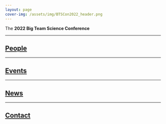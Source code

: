 ```yaml
---
layout: page
cover-img: /assets/img/BTSCon2022_header.png
---
```


<!---
Notes
- When using colors, use the color-blind palette from Wong (https://www.nature.com/articles/nmeth.1618.pdf?origin=ppub)
	- logo and project placeholders follow it.
--->

The **2022 Big Team Science Conference** 


***
## [People]({{site.baseurl}}/people/)


***
## [Events]({{site.baseurl}}/events/)


***
## [News]({{site.baseurl}}/news/)

 
***
## [Contact]({{site.baseurl}}/contact/)



